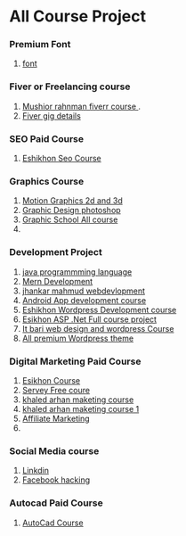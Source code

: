 # All Course Project 

###  Premium Font 
1. [font](https://mega.nz/file/ZeByhYZC#t12531KXrtYmn7QLd-mEmL32OvQt_yVjl-yW9MwTDVk)

### Fiver or Freelancing course 

1. [Mushior rahnman fiverr course ](https://drive.google.com/drive/folders/1TlRsZt2MfqizA0j_-sBbnFXv8Wr20afW?fbclid=IwAR3EMizvo0fQSjd9nPBrpfrDk9PF40FBmrion_fllQ3-eEJlBKSZesCuV).
2. [Fiver gig details ](https://drive.google.com/drive/folders/1ijGVe8d_eQflcP4AX5nwWGaGoMtjMIY7?fbclid=IwAR2HLFyikdPm_Y8vHGKBl9wnzRVIw8iAvUI9mqIvgC-VYJygO_v8DTUh0FI)

### SEO Paid Course 
1. [Eshikhon Seo Course](https://drive.google.com/drive/folders/1PShLOqlnW0Hw6guiU8c9XXMbbdFh0Sn1?fbclid=IwAR2_C3QyLd6HjXloe1Qdu_OkwhDtMx7x7Ds4c70yx9I6scNnfOYY8t5eGyQ)



### Graphics Course 

1. [Motion Graphics 2d and 3d ](https://mega.nz/folder/33hDDIKT?fbclid=IwAR2HLFyikdPm_Y8vHGKBl9wnzRVIw8iAvUI9mqIvgC-VYJygO_v8DTUh0FI#IYBwZr8uKXV1nGq88l-bag)
2. [Graphic Design photoshop ](https://drive.google.com/drive/folders/1vCqu3ze8LR41NM6WC4FwSK-Jhz-eUlXG?usp=sharing&fbclid=IwAR3qHcDD8obgG3AqwnJFPN8SLqCeMl8ldI5c31gp65bXtrie7-D-Tz1Qm4c)
3. [Graphic School  All course ](https://drive.google.com/drive/folders/1KR0F7txvWG60Mipc5pV2C6x26cGPnad0?fbclid=IwAR09oPhxh1tQegqyL2bkipaeLf-tXmf8Kuu-fQvmodMOeKm9AOa-uYIIhVo)
4. 


### Development Project 
1. [java programmming language ](https://drive.google.com/drive/folders/1qjXapUlzq0YbnchVVxbEgLZYsbU0GjOZ?fbclid=IwAR0z6-6D1jccdu53FurQSm_maLZo_mQAastNc4V839wLTXr8bsuWdoQcO9I)
2. [Mern Development](https://mega.nz/file/Yw5SBJgD#AGwJLwXCsjKw2w3RqjtZ5d4_uMUByMm8VR8MKvcA_Kg)
4. [jhankar mahmud webdevlopment ](https://mega.nz/folder/33hDDIKT?fbclid=IwAR2HLFyikdPm_Y8vHGKBl9wnzRVIw8iAvUI9mqIvgC-VYJygO_v8DTUh0FI#IYBwZr8uKXV1nGq88l-bag)
5. [Android App development course ](https://drive.google.com/drive/folders/1b9kQx-1vfTTAVuxOKMnoI7MQpJI54amQ?fbclid=IwAR2_C3QyLd6HjXloe1Qdu_OkwhDtMx7x7Ds4c70yx9I6scNnfOYY8t5eGyQ)
6. [Eshikhon Wordpress Development course](https://drive.google.com/drive/folders/1---lzPMgcjUm-LCisvMjSdWQ4UfDkTZ4?fbclid=IwAR16JJbPLagu2hctH8A_iZQhyiCRQZU__a3Oiugvi88_Sed0ODBaNmcosjw)
7. [Esikhon ASP .Net Full course project](https://drive.google.com/drive/folders/1q1m9ETN2zag0DjUCu8X2AYlHCqBuuFBf?fbclid=IwAR1e6A1n8qQPyeySW01Z01_gnqoqsoqHXX4C62G6HXLTJnxyy12A1gU3RE0)
8. [It bari web design and wordpress Course ](https://l.facebook.com/l.php?u=https%3A%2F%2Fdrive.google.com%2Fdrive%2Ffolders%2F1BzCF4ysAQk2SsitNrdKWVDyZMXC9PXog%3Ffbclid%3DIwAR3_U5xOLFeEJVjjf8MX9oFBHyFJsOMbEraXwEb7e5HNO-SmiPYS7DUaEkA&h=AT2Aw63nMXxR_ZUpWX4shlK1kEQ-fxCw_nCZJse87JZ7Es8Sio93Jw53czjfkZwu1JkLAzQhh_os24XDYr5krPN5q-wyWKLfJZjt-UFx1_OenvX8a4TwnHIU2dBjmHdSoJEF&__tn__=-UK-R&c%5B0%5D=AT1CAaBk7_gJWva05tx3Trnxb4gb760Lq73KxEjRnfswtoSv5aQQOpK7ys0EDBDsJ0b0pBzxmfNZtoI5h6yG0-T_XRfTLdjeBt1D8rh_7bBWfFPGpug_srWiIFWP8jfZxsEkiNqEcBP1YwPQRk-Cu9DsUnWi1w62VUGfCyxJ3HRWUPNaCBm9eYrvl7nPbVwUAyA4AZOKpmuGnFUs6Dnby6g)
9. [All premium Wordpress theme](https://mega.nz/folder/7XAFzI6D#JIqE5EwowV2pv4wvi5AfBg)


### Digital Marketing Paid Course 
1. [Esikhon Course ](https://l.facebook.com/l.php?u=https%3A%2F%2Fdrive.google.com%2Fdrive%2Ffolders%2F13wJSQ2GC-MZwcAmNYhCRFSrOsPRdsZnu%3Ffbclid%3DIwAR1q-Jo2t4eMAafSIXhbbBF1drSfRYSOl_RB9o3OQZw3X80ERhiOrWCtJ4Q&h=AT0b6pBaAsvXz83-Q8sy5wusAgG-QiyBWV1_KDrdd2SkPmvisTmBrauofjnME_zAar68IqmlasaNVn5hIjJSGAdL_XLI2MW1ikUz0WullCqE7cR_zxNjOPfnly6Q98y-pO3-&__tn__=-UK-R&c%5B0%5D=AT0A05j51wujBphwAI_2EVIRYx0-xwiOWU-CrknbK8Ebc7MqvEY5kSGNN6Avn4Ug6OXidrKSMU55QwH8HPnUp-L3jBDc5eCN4LQkla-p89BkUFXbps7w_gS8fIq2PDWjSkCAz86cfd0WOpsQWHF-5rhv3A)
2. [Servey Free coure ](https://drive.google.com/drive/mobile/folders/1tSPDtSmpQJmQLN91LLu9wZjeDyNqBWRc?fbclid=IwAR0o_6GUBgCCH08W8yzFDCBy1TkZ29WB5ioRALh5YRTBEP9xpxT_kCFDmko)
3. [khaled arhan maketing course ](https://drive.google.com/drive/u/0/folders/1IyBsbsxjlgW4xmQjsSQf5UsD9SQDFdqB?fbclid=IwAR0zntMT3SBA8u5FLjlu7KYsS_V87ENJnJwzjwt-SLtFgy9cqR_eqs9VBG0)
4. [khaled arhan maketing course 1 ](https://drive.google.com/drive/u/0/folders/1d_DpRvX_C79hZEkD_NdxjKNZEHAADOkJ?fbclid=IwAR3ioaEuerKVBli-45xVjt-Nev-yZxQ88kiU-E4ld6HGATl4Nf_6ZrRXP_Y)
5. [Affiliate Marketing ](https://l.facebook.com/l.php?u=https%3A%2F%2Fdrive.google.com%2Fdrive%2Ffolders%2F1rgrSJhAFm3X_kli1wGm4b7V20slfKo4C%3Fusp%3Dsharing%26fbclid%3DIwAR0htB7byXjP3psGTesG_LLNB5GlyTTIC2OjeP8NsHOcsFDFTd-xVu0f5sc&h=AT1_UtwDPswUd72bA_0OC2IUVUOA6TUvaJ--XCF7l0wFEDrVBQJGMUm3fqyTsoAeIc4H6-SBL8NorLfegEgwvz-dGMdCjpb9OJeTU01seslU4aYUlP0OSvp_8jzWhYkp5zDb&__tn__=-UK-R&c%5B0%5D=AT1CAaBk7_gJWva05tx3Trnxb4gb760Lq73KxEjRnfswtoSv5aQQOpK7ys0EDBDsJ0b0pBzxmfNZtoI5h6yG0-T_XRfTLdjeBt1D8rh_7bBWfFPGpug_srWiIFWP8jfZxsEkiNqEcBP1YwPQRk-Cu9DsUnWi1w62VUGfCyxJ3HRWUPNaCBm9eYrvl7nPbVwUAyA4AZOKpmuGnFUs6Dnby6g)
6. 
 
 
 
 
 ### Social Media course 
 
 1. [Linkdin](https://mega.nz/folder/33hDDIKT?fbclid=IwAR2HLFyikdPm_Y8vHGKBl9wnzRVIw8iAvUI9mqIvgC-VYJygO_v8DTUh0FI#IYBwZr8uKXV1nGq88l-bag)
 2. [Facebook hacking ](https://mega.nz/folder/7XAFzI6D#JIqE5EwowV2pv4wvi5AfBg) 


### Autocad Paid Course 
1. [AutoCad Course ](https://l.facebook.com/l.php?u=https%3A%2F%2Fdrive.google.com%2Fdrive%2Ffolders%2F1rgrSJhAFm3X_kli1wGm4b7V20slfKo4C%3Fusp%3Dsharing%26fbclid%3DIwAR0htB7byXjP3psGTesG_LLNB5GlyTTIC2OjeP8NsHOcsFDFTd-xVu0f5sc&h=AT1_UtwDPswUd72bA_0OC2IUVUOA6TUvaJ--XCF7l0wFEDrVBQJGMUm3fqyTsoAeIc4H6-SBL8NorLfegEgwvz-dGMdCjpb9OJeTU01seslU4aYUlP0OSvp_8jzWhYkp5zDb&__tn__=-UK-R&c%5B0%5D=AT1CAaBk7_gJWva05tx3Trnxb4gb760Lq73KxEjRnfswtoSv5aQQOpK7ys0EDBDsJ0b0pBzxmfNZtoI5h6yG0-T_XRfTLdjeBt1D8rh_7bBWfFPGpug_srWiIFWP8jfZxsEkiNqEcBP1YwPQRk-Cu9DsUnWi1w62VUGfCyxJ3HRWUPNaCBm9eYrvl7nPbVwUAyA4AZOKpmuGnFUs6Dnby6g)





























